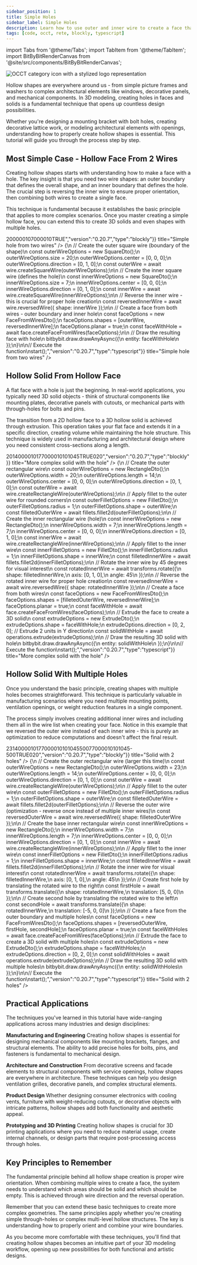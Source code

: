 ```yaml
---
sidebar_position: 1
title: Simple Holes
sidebar_label: Simple Holes
description: Learn how to use outer and inner wire to create a face that has a hole.
tags: [code, occt, rete, blockly, typescript]
---
```


import Tabs from '@theme/Tabs';
import TabItem from '@theme/TabItem';
import BitByBitRenderCanvas from '@site/src/components/BitByBitRenderCanvas';

<img 
  class="category-icon-small" 
  src="https://s.bitbybit.dev/assets/icons/white/occt-icon.svg" 
  alt="OCCT category icon with a stylized logo representation" 
  title="OCCT category icon" />

Hollow shapes are everywhere around us - from simple picture frames and washers to complex architectural elements like windows, decorative panels, and mechanical components. In 3D modeling, creating holes in faces and solids is a fundamental technique that opens up countless design possibilities.

Whether you're designing a mounting bracket with bolt holes, creating decorative lattice work, or modeling architectural elements with openings, understanding how to properly create hollow shapes is essential. This tutorial will guide you through the process step by step.

## Most Simple Case - Hollow Face From 2 Wires

Creating hollow shapes starts with understanding how to make a face with a hole. The key insight is that you need two wire shapes: an outer boundary that defines the overall shape, and an inner boundary that defines the hole. The crucial step is reversing the inner wire to ensure proper orientation, then combining both wires to create a single face.

This technique is fundamental because it establishes the basic principle that applies to more complex scenarios. Once you master creating a simple hollow face, you can extend this to create 3D solids and even shapes with multiple holes.

<Tabs groupId="simple-holes-live-examples">
<TabItem value="rete" label="Rete">
    <BitByBitRenderCanvas
    requireManualStart={true}
    script={{"script":"{\"id\":\"rete-v2-json\",\"nodes\":{\"b0069119ec687f11\":{\"id\":\"b0069119ec687f11\",\"name\":\"bitbybit.occt.shapes.wire.createSquareWire\",\"customName\":\"square wire\",\"async\":true,\"drawable\":true,\"data\":{\"genericNodeData\":{\"hide\":false,\"oneOnOne\":false,\"flatten\":0,\"forceExecution\":false},\"size\":20,\"center\":[0,0,0],\"direction\":[0,1,0]},\"inputs\":{},\"position\":[223.93108749389648,163.19955444335938]},\"dc7b60c317041e4d\":{\"id\":\"dc7b60c317041e4d\",\"name\":\"bitbybit.occt.shapes.wire.createSquareWire\",\"customName\":\"square wire\",\"async\":true,\"drawable\":true,\"data\":{\"genericNodeData\":{\"hide\":false,\"oneOnOne\":false,\"flatten\":0,\"forceExecution\":false},\"size\":7,\"center\":[0,0,0],\"direction\":[0,1,0]},\"inputs\":{},\"position\":[223.09658432006836,563.6718444824219]},\"25d9fb9a9dcc3e31\":{\"id\":\"25d9fb9a9dcc3e31\",\"name\":\"bitbybit.occt.shapes.wire.reversedWire\",\"customName\":\"reversed wire\",\"async\":true,\"drawable\":true,\"data\":{\"genericNodeData\":{\"hide\":false,\"oneOnOne\":false,\"flatten\":0,\"forceExecution\":false}},\"inputs\":{\"shape\":{\"connections\":[{\"node\":\"dc7b60c317041e4d\",\"output\":\"result\",\"data\":{}}]}},\"position\":[624.2257705801807,562.6551012575662]},\"98bd8ebbc85d0692\":{\"id\":\"98bd8ebbc85d0692\",\"name\":\"bitbybit.occt.shapes.face.createFaceFromWires\",\"customName\":\"face from wires\",\"async\":true,\"drawable\":true,\"data\":{\"genericNodeData\":{\"hide\":false,\"oneOnOne\":false,\"flatten\":0,\"forceExecution\":false},\"planar\":true},\"inputs\":{\"shapes\":{\"connections\":[{\"node\":\"9e00c37356aadd34\",\"output\":\"list\",\"data\":{}}]}},\"position\":[1546.8197047075262,159.51746997237115]},\"9e00c37356aadd34\":{\"id\":\"9e00c37356aadd34\",\"name\":\"bitbybit.lists.createList\",\"customName\":\"create list\",\"data\":{},\"inputs\":{\"listElements\":{\"connections\":[{\"node\":\"b0069119ec687f11\",\"output\":\"result\",\"data\":{}},{\"node\":\"25d9fb9a9dcc3e31\",\"output\":\"result\",\"data\":{}}]}},\"position\":[1093.4795203231492,201.57381450571927]}}}","version":"0.20.7","type":"rete"}}
    title="Simple hole from two wires"
    />
</TabItem>
<TabItem value="blockly" label="Blockly">
  <BitByBitRenderCanvas
    requireManualStart={true}
    script={{"script":"<xml xmlns=\"https://developers.google.com/blockly/xml\"><block type=\"bitbybit.draw.drawAnyAsyncNoReturn\" id=\"Z%mk)FMhtJF^)mdL?!=+\" x=\"-424\" y=\"-347\"><value name=\"Entity\"><block type=\"bitbybit.occt.shapes.face.createFaceFromWires\" id=\"hy1i#4xa1d4uOH+O0}i+\"><value name=\"Shapes\"><block type=\"lists_create_with\" id=\"bNs_Dg6oM5G,=sNdaTXT\"><mutation items=\"2\"></mutation><value name=\"ADD0\"><block type=\"bitbybit.occt.shapes.wire.createSquareWire\" id=\"`q0Tb@52Gc;4x*ijv=h2\"><value name=\"Size\"><block type=\"math_number\" id=\"z-oithPH;Z3{z55v2,?]\"><field name=\"NUM\">20</field></block></value><value name=\"Center\"><block type=\"bitbybit.point.pointXYZ\" id=\"qgThX/SdZ8/SUhL/7c-P\"><value name=\"X\"><block type=\"math_number\" id=\"MYHdYxfv#G_G)?%M9.ci\"><field name=\"NUM\">0</field></block></value><value name=\"Y\"><block type=\"math_number\" id=\"(%?.g@BzRdBKJ,UB.B/!\"><field name=\"NUM\">0</field></block></value><value name=\"Z\"><block type=\"math_number\" id=\";cKej|~0=,T^(.nJp_PL\"><field name=\"NUM\">0</field></block></value></block></value><value name=\"Direction\"><block type=\"bitbybit.vector.vectorXYZ\" id=\"6WT4yi+,NX@WI~r^1_YL\"><value name=\"X\"><block type=\"math_number\" id=\"{2sY0NVhq5(6=ZGTBPU(\"><field name=\"NUM\">0</field></block></value><value name=\"Y\"><block type=\"math_number\" id=\"%om/(ym.H*#.o=*|t4?b\"><field name=\"NUM\">1</field></block></value><value name=\"Z\"><block type=\"math_number\" id=\"v{e{8PLv_p;Bl(]{qlP#\"><field name=\"NUM\">0</field></block></value></block></value></block></value><value name=\"ADD1\"><block type=\"bitbybit.occt.shapes.wire.reversedWire\" id=\"G2q[H[1OGk9R%@*jG(8t\"><value name=\"Shape\"><block type=\"bitbybit.occt.shapes.wire.createSquareWire\" id=\"DmldVYN^(R~s6$c:2{ul\"><value name=\"Size\"><block type=\"math_number\" id=\"3LFQAA6%(1ll:mq7tkU0\"><field name=\"NUM\">7</field></block></value><value name=\"Center\"><block type=\"bitbybit.point.pointXYZ\" id=\"ae~e`MN~(:nDhJ_(TKyc\"><value name=\"X\"><block type=\"math_number\" id=\"IDlLV1s%D:Wvo4$`EMr8\"><field name=\"NUM\">0</field></block></value><value name=\"Y\"><block type=\"math_number\" id=\"|HCo=!2q*eKga8tfL-Wi\"><field name=\"NUM\">0</field></block></value><value name=\"Z\"><block type=\"math_number\" id=\"/lyVCT:DZfxKxn@R3$Nn\"><field name=\"NUM\">0</field></block></value></block></value><value name=\"Direction\"><block type=\"bitbybit.vector.vectorXYZ\" id=\"c`JZk4zH7f?gT}hF93xW\"><value name=\"X\"><block type=\"math_number\" id=\"l0e^L?1ZW#M^mELCvcd#\"><field name=\"NUM\">0</field></block></value><value name=\"Y\"><block type=\"math_number\" id=\"3~zisU/+K|+PpmwmnhI=\"><field name=\"NUM\">1</field></block></value><value name=\"Z\"><block type=\"math_number\" id=\"|RULQxargM3iJR@,`tT:\"><field name=\"NUM\">0</field></block></value></block></value></block></value></block></value></block></value><value name=\"Planar\"><block type=\"logic_boolean\" id=\"!r/BCa`l#LvPSJbIRfST\"><field name=\"BOOL\">TRUE</field></block></value></block></value></block></xml>","version":"0.20.7","type":"blockly"}}
    title="Simple hole from two wires"
    />
</TabItem>
<TabItem value="typescript" label="TypeScript">
<BitByBitRenderCanvas
    requireManualStart={true}
    script={{"script":"// Import required types and DTOs for creating wire shapes and faces\nconst { SquareDto, FaceFromWiresDto } = Bit.Inputs.OCCT;\n// Import the wire pointer type for type safety\ntype TopoDSWirePointer = Bit.Inputs.OCCT.TopoDSWirePointer;\n\n// Get direct access to OCCT wire and face creation functions\nconst { wire } = bitbybit.occt.shapes;\nconst { face } = bitbybit.occt.shapes;\n\n// Define the main function to create a simple hole\nconst start = async () => {\n    // Create the outer square wire (boundary of the shape)\n    const outerWireOptions = new SquareDto();\n    outerWireOptions.size = 20;\n    outerWireOptions.center = [0, 0, 0];\n    outerWireOptions.direction = [0, 1, 0];\n    const outerWire = await wire.createSquareWire(outerWireOptions);\n\n    // Create the inner square wire (defines the hole)\n    const innerWireOptions = new SquareDto();\n    innerWireOptions.size = 7;\n    innerWireOptions.center = [0, 0, 0];\n    innerWireOptions.direction = [0, 1, 0];\n    const innerWire = await wire.createSquareWire(innerWireOptions);\n\n    // Reverse the inner wire - this is crucial for proper hole creation\n    const reversedInnerWire = await wire.reversedWire({ shape: innerWire });\n\n    // Create a face from both wires - outer boundary and inner hole\n    const faceOptions = new FaceFromWiresDto<TopoDSWirePointer>();\n    faceOptions.shapes = [outerWire, reversedInnerWire];\n    faceOptions.planar = true;\n    const faceWithHole = await face.createFaceFromWires(faceOptions);\n\n    // Draw the resulting face with hole\n    bitbybit.draw.drawAnyAsync({\n        entity: faceWithHole\n    });\n}\n\n// Execute the function\nstart();","version":"0.20.7","type":"typescript"}}
    title="Simple hole from two wires"
    />
</TabItem>
</Tabs>

## Hollow Solid From Hollow Face

A flat face with a hole is just the beginning. In real-world applications, you typically need 3D solid objects - think of structural components like mounting plates, decorative panels with cutouts, or mechanical parts with through-holes for bolts and pins.

The transition from a 2D hollow face to a 3D hollow solid is achieved through extrusion. This operation takes your flat face and extends it in a specific direction, creating volume while maintaining the hole structure. This technique is widely used in manufacturing and architectural design where you need consistent cross-sections along a length.

<Tabs groupId="simple-holes-live-examples">
<TabItem value="rete" label="Rete">
    <BitByBitRenderCanvas
    requireManualStart={true}
    script={{"script":"{\"id\":\"rete-v2-json\",\"nodes\":{\"a40791de993f0afc\":{\"id\":\"a40791de993f0afc\",\"name\":\"bitbybit.occt.shapes.wire.createRectangleWire\",\"customName\":\"rectangle wire\",\"async\":true,\"drawable\":true,\"data\":{\"genericNodeData\":{\"hide\":true,\"oneOnOne\":false,\"flatten\":0,\"forceExecution\":false},\"width\":20,\"length\":14,\"center\":[0,0,0],\"direction\":[0,1,0]},\"inputs\":{},\"position\":[235.26992416381836,273.7322082519531]},\"1a3c61327ab90831\":{\"id\":\"1a3c61327ab90831\",\"name\":\"bitbybit.occt.fillets.fillet2d\",\"customName\":\"fillet 2d\",\"async\":true,\"drawable\":true,\"data\":{\"genericNodeData\":{\"hide\":true,\"oneOnOne\":false,\"flatten\":0,\"forceExecution\":false},\"radius\":1},\"inputs\":{\"shape\":{\"connections\":[{\"node\":\"a40791de993f0afc\",\"output\":\"result\",\"data\":{}}]}},\"position\":[761.8246534376177,271.4830489880828]},\"9fdc2e1304cae30e\":{\"id\":\"9fdc2e1304cae30e\",\"name\":\"bitbybit.occt.shapes.wire.createRectangleWire\",\"customName\":\"rectangle wire\",\"async\":true,\"drawable\":true,\"data\":{\"genericNodeData\":{\"hide\":true,\"oneOnOne\":false,\"flatten\":0,\"forceExecution\":false},\"width\":7,\"length\":7,\"center\":[0,0,0],\"direction\":[0,1,0]},\"inputs\":{},\"position\":[234.6604951337187,713.0507836860832]},\"bf6923103a9464d5\":{\"id\":\"bf6923103a9464d5\",\"name\":\"bitbybit.occt.fillets.fillet2d\",\"customName\":\"fillet 2d\",\"async\":true,\"drawable\":true,\"data\":{\"genericNodeData\":{\"hide\":true,\"oneOnOne\":false,\"flatten\":0,\"forceExecution\":false},\"radius\":1},\"inputs\":{\"shape\":{\"connections\":[{\"node\":\"9fdc2e1304cae30e\",\"output\":\"result\",\"data\":{}}]}},\"position\":[762.3586133674172,716.1975827887076]},\"545e11b6bfac5bf8\":{\"id\":\"545e11b6bfac5bf8\",\"name\":\"bitbybit.occt.transforms.rotate\",\"customName\":\"rotate\",\"async\":true,\"drawable\":true,\"data\":{\"genericNodeData\":{\"hide\":true,\"oneOnOne\":false,\"flatten\":0,\"forceExecution\":false},\"axis\":[0,0,1],\"angle\":45},\"inputs\":{\"shape\":{\"connections\":[{\"node\":\"bf6923103a9464d5\",\"output\":\"result\",\"data\":{}}]},\"axis\":{\"connections\":[{\"node\":\"c03b0a64e4ab9e5e\",\"output\":\"result\",\"data\":{}}]}},\"position\":[1419.2137032562428,711.311651307647]},\"c03b0a64e4ab9e5e\":{\"id\":\"c03b0a64e4ab9e5e\",\"name\":\"bitbybit.vector.vectorXYZ\",\"customName\":\"vector xyz\",\"async\":false,\"drawable\":true,\"data\":{\"genericNodeData\":{\"hide\":true,\"oneOnOne\":false,\"flatten\":0,\"forceExecution\":false},\"x\":0,\"y\":1,\"z\":0},\"inputs\":{},\"position\":[1036.2484097490146,1144.6910721170389]},\"79dee5807bc33d08\":{\"id\":\"79dee5807bc33d08\",\"name\":\"bitbybit.occt.shapes.wire.reversedWire\",\"customName\":\"reversed wire\",\"async\":true,\"drawable\":true,\"data\":{\"genericNodeData\":{\"hide\":true,\"oneOnOne\":false,\"flatten\":0,\"forceExecution\":false}},\"inputs\":{\"shape\":{\"connections\":[{\"node\":\"545e11b6bfac5bf8\",\"output\":\"result\",\"data\":{}}]}},\"position\":[1824.44838930116,710.5503728648622]},\"fae4dbe0969ccc77\":{\"id\":\"fae4dbe0969ccc77\",\"name\":\"bitbybit.lists.createList\",\"customName\":\"create list\",\"data\":{},\"inputs\":{\"listElements\":{\"connections\":[{\"node\":\"1a3c61327ab90831\",\"output\":\"result\",\"data\":{}},{\"node\":\"79dee5807bc33d08\",\"output\":\"result\",\"data\":{}}]}},\"position\":[2306.6073628003414,318.4353457639395]},\"40bd4a435439bc41\":{\"id\":\"40bd4a435439bc41\",\"name\":\"bitbybit.occt.shapes.face.createFaceFromWires\",\"customName\":\"face from wires\",\"async\":true,\"drawable\":true,\"data\":{\"genericNodeData\":{\"hide\":true,\"oneOnOne\":false,\"flatten\":0,\"forceExecution\":false},\"planar\":true},\"inputs\":{\"shapes\":{\"connections\":[{\"node\":\"fae4dbe0969ccc77\",\"output\":\"list\",\"data\":{}}]}},\"position\":[2694.089089729928,278.257134124378]},\"510ee0e3b16e68a9\":{\"id\":\"510ee0e3b16e68a9\",\"name\":\"bitbybit.occt.operations.extrude\",\"customName\":\"extrude\",\"async\":true,\"drawable\":true,\"data\":{\"genericNodeData\":{\"hide\":false,\"oneOnOne\":false,\"flatten\":0,\"forceExecution\":false},\"direction\":[0,1,0]},\"inputs\":{\"shape\":{\"connections\":[{\"node\":\"40bd4a435439bc41\",\"output\":\"result\",\"data\":{}}]},\"direction\":{\"connections\":[{\"node\":\"65cf9c51bd41a415\",\"output\":\"result\",\"data\":{}}]}},\"position\":[3086.756349822829,277.2924471685186]},\"65cf9c51bd41a415\":{\"id\":\"65cf9c51bd41a415\",\"name\":\"bitbybit.vector.vectorXYZ\",\"customName\":\"vector xyz\",\"async\":false,\"drawable\":true,\"data\":{\"genericNodeData\":{\"hide\":true,\"oneOnOne\":false,\"flatten\":0,\"forceExecution\":false},\"x\":0,\"y\":2,\"z\":0},\"inputs\":{},\"position\":[2689.6156662338262,662.7799832820917]}}}","version":"0.20.7","type":"rete"}}
    title="More complex solid with the hole"
    />
</TabItem>
<TabItem value="blockly" label="Blockly">
  <BitByBitRenderCanvas
    requireManualStart={true}
    script={{"script":"<xml xmlns=\"https://developers.google.com/blockly/xml\"><block type=\"bitbybit.draw.drawAnyAsyncNoReturn\" id=\"main_draw\" x=\"-200\" y=\"-200\"><value name=\"Entity\"><block type=\"bitbybit.occt.operations.extrude\" id=\"extrude_face\"><value name=\"Shape\"><block type=\"bitbybit.occt.shapes.face.createFaceFromWires\" id=\"face_from_wires\"><value name=\"Shapes\"><block type=\"lists_create_with\" id=\"wire_list\"><mutation items=\"2\"></mutation><value name=\"ADD0\"><block type=\"bitbybit.occt.fillets.fillet2d\" id=\"outer_fillet\"><value name=\"Shape\"><block type=\"bitbybit.occt.shapes.wire.createRectangleWire\" id=\"outer_rectangle\"><value name=\"Width\"><block type=\"math_number\" id=\"outer_width\"><field name=\"NUM\">20</field></block></value><value name=\"Length\"><block type=\"math_number\" id=\"outer_length\"><field name=\"NUM\">14</field></block></value><value name=\"Center\"><block type=\"bitbybit.point.pointXYZ\" id=\"outer_center\"><value name=\"X\"><block type=\"math_number\" id=\"outer_center_x\"><field name=\"NUM\">0</field></block></value><value name=\"Y\"><block type=\"math_number\" id=\"outer_center_y\"><field name=\"NUM\">0</field></block></value><value name=\"Z\"><block type=\"math_number\" id=\"outer_center_z\"><field name=\"NUM\">0</field></block></value></block></value><value name=\"Direction\"><block type=\"bitbybit.vector.vectorXYZ\" id=\"outer_direction\"><value name=\"X\"><block type=\"math_number\" id=\"outer_dir_x\"><field name=\"NUM\">0</field></block></value><value name=\"Y\"><block type=\"math_number\" id=\"outer_dir_y\"><field name=\"NUM\">1</field></block></value><value name=\"Z\"><block type=\"math_number\" id=\"outer_dir_z\"><field name=\"NUM\">0</field></block></value></block></value></block></value><value name=\"Radius\"><block type=\"math_number\" id=\"outer_fillet_radius\"><field name=\"NUM\">1</field></block></value></block></value><value name=\"ADD1\"><block type=\"bitbybit.occt.shapes.wire.reversedWire\" id=\"reversed_inner\"><value name=\"Shape\"><block type=\"bitbybit.occt.transforms.rotate\" id=\"rotate_inner\"><value name=\"Shape\"><block type=\"bitbybit.occt.fillets.fillet2d\" id=\"inner_fillet\"><value name=\"Shape\"><block type=\"bitbybit.occt.shapes.wire.createRectangleWire\" id=\"inner_rectangle\"><value name=\"Width\"><block type=\"math_number\" id=\"inner_width\"><field name=\"NUM\">7</field></block></value><value name=\"Length\"><block type=\"math_number\" id=\"inner_length\"><field name=\"NUM\">7</field></block></value><value name=\"Center\"><block type=\"bitbybit.point.pointXYZ\" id=\"inner_center\"><value name=\"X\"><block type=\"math_number\" id=\"inner_center_x\"><field name=\"NUM\">0</field></block></value><value name=\"Y\"><block type=\"math_number\" id=\"inner_center_y\"><field name=\"NUM\">0</field></block></value><value name=\"Z\"><block type=\"math_number\" id=\"inner_center_z\"><field name=\"NUM\">0</field></block></value></block></value><value name=\"Direction\"><block type=\"bitbybit.vector.vectorXYZ\" id=\"inner_direction\"><value name=\"X\"><block type=\"math_number\" id=\"inner_dir_x\"><field name=\"NUM\">0</field></block></value><value name=\"Y\"><block type=\"math_number\" id=\"inner_dir_y\"><field name=\"NUM\">1</field></block></value><value name=\"Z\"><block type=\"math_number\" id=\"inner_dir_z\"><field name=\"NUM\">0</field></block></value></block></value></block></value><value name=\"Radius\"><block type=\"math_number\" id=\"inner_fillet_radius\"><field name=\"NUM\">1</field></block></value></block></value><value name=\"Axis\"><block type=\"bitbybit.vector.vectorXYZ\" id=\"rotation_axis\"><value name=\"X\"><block type=\"math_number\" id=\"rot_axis_x\"><field name=\"NUM\">0</field></block></value><value name=\"Y\"><block type=\"math_number\" id=\"rot_axis_y\"><field name=\"NUM\">1</field></block></value><value name=\"Z\"><block type=\"math_number\" id=\"rot_axis_z\"><field name=\"NUM\">0</field></block></value></block></value><value name=\"Angle\"><block type=\"math_number\" id=\"rotation_angle\"><field name=\"NUM\">45</field></block></value></block></value></block></value></block></value><value name=\"Planar\"><block type=\"logic_boolean\" id=\"planar_flag\"><field name=\"BOOL\">TRUE</field></block></value></block></value><value name=\"Direction\"><block type=\"bitbybit.vector.vectorXYZ\" id=\"extrude_direction\"><value name=\"X\"><block type=\"math_number\" id=\"extrude_x\"><field name=\"NUM\">0</field></block></value><value name=\"Y\"><block type=\"math_number\" id=\"extrude_y\"><field name=\"NUM\">2</field></block></value><value name=\"Z\"><block type=\"math_number\" id=\"extrude_z\"><field name=\"NUM\">0</field></block></value></block></value></block></value></block></xml>","version":"0.20.7","type":"blockly"}}
    title="More complex solid with the hole"
    />
</TabItem>
<TabItem value="typescript" label="TypeScript">
<BitByBitRenderCanvas
    requireManualStart={true}
    script={{"script":"// Import required DTOs for creating wires, fillets, faces, and extrusion operations\nconst { RectangleDto, FilletDto, FaceFromWiresDto, ExtrudeDto } = Bit.Inputs.OCCT;\n// Import wire pointer type for type safety\ntype TopoDSWirePointer = Bit.Inputs.OCCT.TopoDSWirePointer;\ntype TopoDSFacePointer = Bit.Inputs.OCCT.TopoDSFacePointer;\n\n// Get access to OCCT modules for creating shapes and operations\nconst { wire, face } = bitbybit.occt.shapes;\nconst { fillets, operations, transforms } = bitbybit.occt;\n\n// Define the main function to create an extruded solid with a hole\nconst start = async () => {\n    // Create the outer rectangular wire\n    const outerWireOptions = new RectangleDto();\n    outerWireOptions.width = 20;\n    outerWireOptions.length = 14;\n    outerWireOptions.center = [0, 0, 0];\n    outerWireOptions.direction = [0, 1, 0];\n    const outerWire = await wire.createRectangleWire(outerWireOptions);\n\n    // Apply fillet to the outer wire for rounded corners\n    const outerFilletOptions = new FilletDto<TopoDSWirePointer>();\n    outerFilletOptions.radius = 1;\n    outerFilletOptions.shape = outerWire;\n    const filletedOuterWire = await fillets.fillet2d(outerFilletOptions);\n\n    // Create the inner rectangular wire (hole)\n    const innerWireOptions = new RectangleDto();\n    innerWireOptions.width = 7;\n    innerWireOptions.length = 7;\n    innerWireOptions.center = [0, 0, 0];\n    innerWireOptions.direction = [0, 1, 0];\n    const innerWire = await wire.createRectangleWire(innerWireOptions);\n\n    // Apply fillet to the inner wire\n    const innerFilletOptions = new FilletDto<TopoDSWirePointer>();\n    innerFilletOptions.radius = 1;\n    innerFilletOptions.shape = innerWire;\n    const filletedInnerWire = await fillets.fillet2d(innerFilletOptions);\n\n    // Rotate the inner wire by 45 degrees for visual interest\n    const rotatedInnerWire = await transforms.rotate({\n        shape: filletedInnerWire,\n        axis: [0, 1, 0],\n        angle: 45\n    });\n\n    // Reverse the rotated inner wire for proper hole creation\n    const reversedInnerWire = await wire.reversedWire({ shape: rotatedInnerWire });\n\n    // Create a face from both wires\n    const faceOptions = new FaceFromWiresDto<TopoDSWirePointer>();\n    faceOptions.shapes = [filletedOuterWire, reversedInnerWire];\n    faceOptions.planar = true;\n    const faceWithHole = await face.createFaceFromWires(faceOptions);\n\n    // Extrude the face to create a 3D solid\n    const extrudeOptions = new ExtrudeDto<TopoDSFacePointer>();\n    extrudeOptions.shape = faceWithHole;\n    extrudeOptions.direction = [0, 2, 0]; // Extrude 2 units in Y direction\n    const solidWithHole = await operations.extrude(extrudeOptions);\n\n    // Draw the resulting 3D solid with hole\n    bitbybit.draw.drawAnyAsync({\n        entity: solidWithHole\n    });\n}\n\n// Execute the function\nstart();","version":"0.20.7","type":"typescript"}}
    title="More complex solid with the hole"
    />
</TabItem>
</Tabs>

## Hollow Solid With Multiple Holes

Once you understand the basic principle, creating shapes with multiple holes becomes straightforward. This technique is particularly valuable in manufacturing scenarios where you need multiple mounting points, ventilation openings, or weight reduction features in a single component.

The process simply involves creating additional inner wires and including them all in the wire list when creating your face. Notice in this example that we reversed the outer wire instead of each inner wire - this is purely an optimization to reduce computations and doesn't affect the final result.

<Tabs groupId="simple-holes-live-examples">
<TabItem value="rete" label="Rete">
    <BitByBitRenderCanvas
    requireManualStart={true}
    script={{"script":"{\"id\":\"rete-v2-json\",\"nodes\":{\"a40791de993f0afc\":{\"id\":\"a40791de993f0afc\",\"name\":\"bitbybit.occt.shapes.wire.createRectangleWire\",\"customName\":\"rectangle wire\",\"async\":true,\"drawable\":true,\"data\":{\"genericNodeData\":{\"hide\":true,\"oneOnOne\":false,\"flatten\":0,\"forceExecution\":false},\"width\":23,\"length\":14,\"center\":[0,0,0],\"direction\":[0,1,0]},\"inputs\":{},\"position\":[235.26992416381836,273.7322082519531]},\"1a3c61327ab90831\":{\"id\":\"1a3c61327ab90831\",\"name\":\"bitbybit.occt.fillets.fillet2d\",\"customName\":\"fillet 2d\",\"async\":true,\"drawable\":true,\"data\":{\"genericNodeData\":{\"hide\":true,\"oneOnOne\":false,\"flatten\":0,\"forceExecution\":false},\"radius\":1},\"inputs\":{\"shape\":{\"connections\":[{\"node\":\"a40791de993f0afc\",\"output\":\"result\",\"data\":{}}]}},\"position\":[761.8246534376177,271.4830489880828]},\"9fdc2e1304cae30e\":{\"id\":\"9fdc2e1304cae30e\",\"name\":\"bitbybit.occt.shapes.wire.createRectangleWire\",\"customName\":\"rectangle wire\",\"async\":true,\"drawable\":true,\"data\":{\"genericNodeData\":{\"hide\":true,\"oneOnOne\":false,\"flatten\":0,\"forceExecution\":false},\"width\":7,\"length\":7,\"center\":[0,0,0],\"direction\":[0,1,0]},\"inputs\":{},\"position\":[234.6604951337187,713.0507836860832]},\"bf6923103a9464d5\":{\"id\":\"bf6923103a9464d5\",\"name\":\"bitbybit.occt.fillets.fillet2d\",\"customName\":\"fillet 2d\",\"async\":true,\"drawable\":true,\"data\":{\"genericNodeData\":{\"hide\":true,\"oneOnOne\":false,\"flatten\":0,\"forceExecution\":false},\"radius\":1},\"inputs\":{\"shape\":{\"connections\":[{\"node\":\"9fdc2e1304cae30e\",\"output\":\"result\",\"data\":{}}]}},\"position\":[762.3586133674172,716.1975827887076]},\"545e11b6bfac5bf8\":{\"id\":\"545e11b6bfac5bf8\",\"name\":\"bitbybit.occt.transforms.rotate\",\"customName\":\"rotate\",\"async\":true,\"drawable\":true,\"data\":{\"genericNodeData\":{\"hide\":true,\"oneOnOne\":false,\"flatten\":0,\"forceExecution\":false},\"axis\":[0,0,1],\"angle\":45},\"inputs\":{\"shape\":{\"connections\":[{\"node\":\"bf6923103a9464d5\",\"output\":\"result\",\"data\":{}}]},\"axis\":{\"connections\":[{\"node\":\"c03b0a64e4ab9e5e\",\"output\":\"result\",\"data\":{}}]}},\"position\":[1419.2137032562428,711.311651307647]},\"c03b0a64e4ab9e5e\":{\"id\":\"c03b0a64e4ab9e5e\",\"name\":\"bitbybit.vector.vectorXYZ\",\"customName\":\"vector xyz\",\"async\":false,\"drawable\":true,\"data\":{\"genericNodeData\":{\"hide\":true,\"oneOnOne\":false,\"flatten\":0,\"forceExecution\":false},\"x\":0,\"y\":1,\"z\":0},\"inputs\":{},\"position\":[1036.2484097490146,1144.6910721170389]},\"fae4dbe0969ccc77\":{\"id\":\"fae4dbe0969ccc77\",\"name\":\"bitbybit.lists.createList\",\"customName\":\"create list\",\"data\":{},\"inputs\":{\"listElements\":{\"connections\":[{\"node\":\"df6e81362634050f\",\"output\":\"result\",\"data\":{}},{\"node\":\"c0bb7d03c361c283\",\"output\":\"result\",\"data\":{}},{\"node\":\"0a01e494339874c8\",\"output\":\"result\",\"data\":{}}]}},\"position\":[2540.74688432131,303.1831624969799]},\"40bd4a435439bc41\":{\"id\":\"40bd4a435439bc41\",\"name\":\"bitbybit.occt.shapes.face.createFaceFromWires\",\"customName\":\"face from wires\",\"async\":true,\"drawable\":true,\"data\":{\"genericNodeData\":{\"hide\":true,\"oneOnOne\":false,\"flatten\":0,\"forceExecution\":false},\"planar\":true},\"inputs\":{\"shapes\":{\"connections\":[{\"node\":\"fae4dbe0969ccc77\",\"output\":\"list\",\"data\":{}}]}},\"position\":[2928.8572926604593,261.24033092051985]},\"510ee0e3b16e68a9\":{\"id\":\"510ee0e3b16e68a9\",\"name\":\"bitbybit.occt.operations.extrude\",\"customName\":\"extrude\",\"async\":true,\"drawable\":true,\"data\":{\"genericNodeData\":{\"hide\":false,\"oneOnOne\":false,\"flatten\":0,\"forceExecution\":false},\"direction\":[0,1,0]},\"inputs\":{\"shape\":{\"connections\":[{\"node\":\"40bd4a435439bc41\",\"output\":\"result\",\"data\":{}}]},\"direction\":{\"connections\":[{\"node\":\"65cf9c51bd41a415\",\"output\":\"result\",\"data\":{}}]}},\"position\":[3345.5625775683575,258.25897099730906]},\"65cf9c51bd41a415\":{\"id\":\"65cf9c51bd41a415\",\"name\":\"bitbybit.vector.vectorXYZ\",\"customName\":\"vector xyz\",\"async\":false,\"drawable\":true,\"data\":{\"genericNodeData\":{\"hide\":true,\"oneOnOne\":false,\"flatten\":0,\"forceExecution\":false},\"x\":0,\"y\":2,\"z\":0},\"inputs\":{},\"position\":[2925.911440965675,572.0506528082972]},\"d07a5d8d4e4897f9\":{\"id\":\"d07a5d8d4e4897f9\",\"name\":\"bitbybit.vector.vectorXYZ\",\"customName\":\"vector xyz\",\"async\":false,\"drawable\":true,\"data\":{\"genericNodeData\":{\"hide\":true,\"oneOnOne\":false,\"flatten\":0,\"forceExecution\":false},\"x\":-5,\"y\":0,\"z\":0},\"inputs\":{},\"position\":[1535.7769532741295,1486.0062390796131]},\"c0bb7d03c361c283\":{\"id\":\"c0bb7d03c361c283\",\"name\":\"bitbybit.occt.transforms.translate\",\"customName\":\"translate\",\"async\":true,\"drawable\":true,\"data\":{\"genericNodeData\":{\"hide\":true,\"oneOnOne\":false,\"flatten\":0,\"forceExecution\":false},\"translation\":[0,0,0]},\"inputs\":{\"shape\":{\"connections\":[{\"node\":\"545e11b6bfac5bf8\",\"output\":\"result\",\"data\":{}}]},\"translation\":{\"connections\":[{\"node\":\"5c200720b28aad06\",\"output\":\"result\",\"data\":{}}]}},\"position\":[2019.4985713264,712.2232369281196]},\"5c200720b28aad06\":{\"id\":\"5c200720b28aad06\",\"name\":\"bitbybit.vector.vectorXYZ\",\"customName\":\"vector xyz\",\"async\":false,\"drawable\":true,\"data\":{\"genericNodeData\":{\"hide\":true,\"oneOnOne\":false,\"flatten\":0,\"forceExecution\":false},\"x\":5,\"y\":0,\"z\":0},\"inputs\":{},\"position\":[1539.2598257536324,1129.4882093673511]},\"0a01e494339874c8\":{\"id\":\"0a01e494339874c8\",\"name\":\"bitbybit.occt.transforms.translate\",\"customName\":\"translate\",\"async\":true,\"drawable\":true,\"data\":{\"genericNodeData\":{\"hide\":true,\"oneOnOne\":false,\"flatten\":0,\"forceExecution\":false},\"translation\":[0,0,0]},\"inputs\":{\"translation\":{\"connections\":[{\"node\":\"d07a5d8d4e4897f9\",\"output\":\"result\",\"data\":{}}]},\"shape\":{\"connections\":[{\"node\":\"545e11b6bfac5bf8\",\"output\":\"result\",\"data\":{}}]}},\"position\":[2024.2778084598685,1042.4050693983645]},\"df6e81362634050f\":{\"id\":\"df6e81362634050f\",\"name\":\"bitbybit.occt.shapes.wire.reversedWire\",\"customName\":\"reversed wire\",\"async\":true,\"drawable\":true,\"data\":{\"genericNodeData\":{\"hide\":false,\"oneOnOne\":false,\"flatten\":0,\"forceExecution\":false}},\"inputs\":{\"shape\":{\"connections\":[{\"node\":\"1a3c61327ab90831\",\"output\":\"result\",\"data\":{}}]}},\"position\":[2035.891381182449,263.7139287874433]}}}","version":"0.20.7","type":"rete"}}
    title="Solid with 2 holes"
    />
</TabItem>
<TabItem value="blockly" label="Blockly">
  <BitByBitRenderCanvas
    requireManualStart={true}
    script={{"script":"<xml xmlns=\"https://developers.google.com/blockly/xml\"><block type=\"bitbybit.draw.drawAnyAsyncNoReturn\" id=\"main_draw\" x=\"-200\" y=\"-200\"><value name=\"Entity\"><block type=\"bitbybit.occt.operations.extrude\" id=\"extrude_face\"><value name=\"Shape\"><block type=\"bitbybit.occt.shapes.face.createFaceFromWires\" id=\"face_from_wires\"><value name=\"Shapes\"><block type=\"lists_create_with\" id=\"wire_list\"><mutation items=\"3\"></mutation><value name=\"ADD0\"><block type=\"bitbybit.occt.shapes.wire.reversedWire\" id=\"reversed_outer\"><value name=\"Shape\"><block type=\"bitbybit.occt.fillets.fillet2d\" id=\"outer_fillet\"><value name=\"Shape\"><block type=\"bitbybit.occt.shapes.wire.createRectangleWire\" id=\"outer_rectangle\"><value name=\"Width\"><block type=\"math_number\" id=\"outer_width\"><field name=\"NUM\">23</field></block></value><value name=\"Length\"><block type=\"math_number\" id=\"outer_length\"><field name=\"NUM\">14</field></block></value><value name=\"Center\"><block type=\"bitbybit.point.pointXYZ\" id=\"outer_center\"><value name=\"X\"><block type=\"math_number\" id=\"outer_center_x\"><field name=\"NUM\">0</field></block></value><value name=\"Y\"><block type=\"math_number\" id=\"outer_center_y\"><field name=\"NUM\">0</field></block></value><value name=\"Z\"><block type=\"math_number\" id=\"outer_center_z\"><field name=\"NUM\">0</field></block></value></block></value><value name=\"Direction\"><block type=\"bitbybit.vector.vectorXYZ\" id=\"outer_direction\"><value name=\"X\"><block type=\"math_number\" id=\"outer_dir_x\"><field name=\"NUM\">0</field></block></value><value name=\"Y\"><block type=\"math_number\" id=\"outer_dir_y\"><field name=\"NUM\">1</field></block></value><value name=\"Z\"><block type=\"math_number\" id=\"outer_dir_z\"><field name=\"NUM\">0</field></block></value></block></value></block></value><value name=\"Radius\"><block type=\"math_number\" id=\"outer_fillet_radius\"><field name=\"NUM\">1</field></block></value></block></value></block></value><value name=\"ADD1\"><block type=\"bitbybit.occt.transforms.translate\" id=\"translate_first_hole\"><value name=\"Shape\"><block type=\"bitbybit.occt.transforms.rotate\" id=\"rotate_inner\"><value name=\"Shape\"><block type=\"bitbybit.occt.fillets.fillet2d\" id=\"inner_fillet\"><value name=\"Shape\"><block type=\"bitbybit.occt.shapes.wire.createRectangleWire\" id=\"inner_rectangle\"><value name=\"Width\"><block type=\"math_number\" id=\"inner_width\"><field name=\"NUM\">7</field></block></value><value name=\"Length\"><block type=\"math_number\" id=\"inner_length\"><field name=\"NUM\">7</field></block></value><value name=\"Center\"><block type=\"bitbybit.point.pointXYZ\" id=\"inner_center\"><value name=\"X\"><block type=\"math_number\" id=\"inner_center_x\"><field name=\"NUM\">0</field></block></value><value name=\"Y\"><block type=\"math_number\" id=\"inner_center_y\"><field name=\"NUM\">0</field></block></value><value name=\"Z\"><block type=\"math_number\" id=\"inner_center_z\"><field name=\"NUM\">0</field></block></value></block></value><value name=\"Direction\"><block type=\"bitbybit.vector.vectorXYZ\" id=\"inner_direction\"><value name=\"X\"><block type=\"math_number\" id=\"inner_dir_x\"><field name=\"NUM\">0</field></block></value><value name=\"Y\"><block type=\"math_number\" id=\"inner_dir_y\"><field name=\"NUM\">1</field></block></value><value name=\"Z\"><block type=\"math_number\" id=\"inner_dir_z\"><field name=\"NUM\">0</field></block></value></block></value></block></value><value name=\"Radius\"><block type=\"math_number\" id=\"inner_fillet_radius\"><field name=\"NUM\">1</field></block></value></block></value><value name=\"Axis\"><block type=\"bitbybit.vector.vectorXYZ\" id=\"rotation_axis\"><value name=\"X\"><block type=\"math_number\" id=\"rot_axis_x\"><field name=\"NUM\">0</field></block></value><value name=\"Y\"><block type=\"math_number\" id=\"rot_axis_y\"><field name=\"NUM\">1</field></block></value><value name=\"Z\"><block type=\"math_number\" id=\"rot_axis_z\"><field name=\"NUM\">0</field></block></value></block></value><value name=\"Angle\"><block type=\"math_number\" id=\"rotation_angle\"><field name=\"NUM\">45</field></block></value></block></value><value name=\"Translation\"><block type=\"bitbybit.vector.vectorXYZ\" id=\"first_hole_translation\"><value name=\"X\"><block type=\"math_number\" id=\"first_hole_x\"><field name=\"NUM\">5</field></block></value><value name=\"Y\"><block type=\"math_number\" id=\"first_hole_y\"><field name=\"NUM\">0</field></block></value><value name=\"Z\"><block type=\"math_number\" id=\"first_hole_z\"><field name=\"NUM\">0</field></block></value></block></value></block></value><value name=\"ADD2\"><block type=\"bitbybit.occt.transforms.translate\" id=\"translate_second_hole\"><value name=\"Shape\"><block type=\"bitbybit.occt.transforms.rotate\" id=\"rotate_inner_2\"><value name=\"Shape\"><block type=\"bitbybit.occt.fillets.fillet2d\" id=\"inner_fillet_2\"><value name=\"Shape\"><block type=\"bitbybit.occt.shapes.wire.createRectangleWire\" id=\"inner_rectangle_2\"><value name=\"Width\"><block type=\"math_number\" id=\"inner_width_2\"><field name=\"NUM\">7</field></block></value><value name=\"Length\"><block type=\"math_number\" id=\"inner_length_2\"><field name=\"NUM\">7</field></block></value><value name=\"Center\"><block type=\"bitbybit.point.pointXYZ\" id=\"inner_center_2\"><value name=\"X\"><block type=\"math_number\" id=\"inner_center_x_2\"><field name=\"NUM\">0</field></block></value><value name=\"Y\"><block type=\"math_number\" id=\"inner_center_y_2\"><field name=\"NUM\">0</field></block></value><value name=\"Z\"><block type=\"math_number\" id=\"inner_center_z_2\"><field name=\"NUM\">0</field></block></value></block></value><value name=\"Direction\"><block type=\"bitbybit.vector.vectorXYZ\" id=\"inner_direction_2\"><value name=\"X\"><block type=\"math_number\" id=\"inner_dir_x_2\"><field name=\"NUM\">0</field></block></value><value name=\"Y\"><block type=\"math_number\" id=\"inner_dir_y_2\"><field name=\"NUM\">1</field></block></value><value name=\"Z\"><block type=\"math_number\" id=\"inner_dir_z_2\"><field name=\"NUM\">0</field></block></value></block></value></block></value><value name=\"Radius\"><block type=\"math_number\" id=\"inner_fillet_radius_2\"><field name=\"NUM\">1</field></block></value></block></value><value name=\"Axis\"><block type=\"bitbybit.vector.vectorXYZ\" id=\"rotation_axis_2\"><value name=\"X\"><block type=\"math_number\" id=\"rot_axis_x_2\"><field name=\"NUM\">0</field></block></value><value name=\"Y\"><block type=\"math_number\" id=\"rot_axis_y_2\"><field name=\"NUM\">1</field></block></value><value name=\"Z\"><block type=\"math_number\" id=\"rot_axis_z_2\"><field name=\"NUM\">0</field></block></value></block></value><value name=\"Angle\"><block type=\"math_number\" id=\"rotation_angle_2\"><field name=\"NUM\">45</field></block></value></block></value><value name=\"Translation\"><block type=\"bitbybit.vector.vectorXYZ\" id=\"second_hole_translation\"><value name=\"X\"><block type=\"math_number\" id=\"second_hole_x\"><field name=\"NUM\">-5</field></block></value><value name=\"Y\"><block type=\"math_number\" id=\"second_hole_y\"><field name=\"NUM\">0</field></block></value><value name=\"Z\"><block type=\"math_number\" id=\"second_hole_z\"><field name=\"NUM\">0</field></block></value></block></value></block></value></block></value><value name=\"Planar\"><block type=\"logic_boolean\" id=\"planar_flag\"><field name=\"BOOL\">TRUE</field></block></value></block></value><value name=\"Direction\"><block type=\"bitbybit.vector.vectorXYZ\" id=\"extrude_direction\"><value name=\"X\"><block type=\"math_number\" id=\"extrude_x\"><field name=\"NUM\">0</field></block></value><value name=\"Y\"><block type=\"math_number\" id=\"extrude_y\"><field name=\"NUM\">2</field></block></value><value name=\"Z\"><block type=\"math_number\" id=\"extrude_z\"><field name=\"NUM\">0</field></block></value></block></value></block></value></block></xml>","version":"0.20.7","type":"blockly"}}
    title="Solid with 2 holes"
    />
</TabItem>
<TabItem value="typescript" label="TypeScript">
<BitByBitRenderCanvas
    requireManualStart={true}
    script={{"script":"// Import required DTOs for creating complex shapes with multiple holes\nconst { RectangleDto, FilletDto, FaceFromWiresDto, ExtrudeDto } = Bit.Inputs.OCCT;\n// Import type definitions for type safety\ntype TopoDSWirePointer = Bit.Inputs.OCCT.TopoDSWirePointer;\ntype TopoDSFacePointer = Bit.Inputs.OCCT.TopoDSFacePointer;\n\n// Get access to OCCT modules\nconst { wire, face } = bitbybit.occt.shapes;\nconst { fillets, operations, transforms } = bitbybit.occt;\n\n// Define the main function to create a solid with multiple holes\nconst start = async () => {\n    // Create the outer rectangular wire (larger this time)\n    const outerWireOptions = new RectangleDto();\n    outerWireOptions.width = 23;\n    outerWireOptions.length = 14;\n    outerWireOptions.center = [0, 0, 0];\n    outerWireOptions.direction = [0, 1, 0];\n    const outerWire = await wire.createRectangleWire(outerWireOptions);\n\n    // Apply fillet to the outer wire\n    const outerFilletOptions = new FilletDto<TopoDSWirePointer>();\n    outerFilletOptions.radius = 1;\n    outerFilletOptions.shape = outerWire;\n    const filletedOuterWire = await fillets.fillet2d(outerFilletOptions);\n\n    // Reverse the outer wire (optimization - reverse once instead of multiple inner wires)\n    const reversedOuterWire = await wire.reversedWire({ shape: filletedOuterWire });\n\n    // Create the base inner rectangular wire\n    const innerWireOptions = new RectangleDto();\n    innerWireOptions.width = 7;\n    innerWireOptions.length = 7;\n    innerWireOptions.center = [0, 0, 0];\n    innerWireOptions.direction = [0, 1, 0];\n    const innerWire = await wire.createRectangleWire(innerWireOptions);\n\n    // Apply fillet to the inner wire\n    const innerFilletOptions = new FilletDto<TopoDSWirePointer>();\n    innerFilletOptions.radius = 1;\n    innerFilletOptions.shape = innerWire;\n    const filletedInnerWire = await fillets.fillet2d(innerFilletOptions);\n\n    // Rotate the inner wire for visual interest\n    const rotatedInnerWire = await transforms.rotate({\n        shape: filletedInnerWire,\n        axis: [0, 1, 0],\n        angle: 45\n    });\n\n    // Create first hole by translating the rotated wire to the right\n    const firstHole = await transforms.translate({\n        shape: rotatedInnerWire,\n        translation: [5, 0, 0]\n    });\n\n    // Create second hole by translating the rotated wire to the left\n    const secondHole = await transforms.translate({\n        shape: rotatedInnerWire,\n        translation: [-5, 0, 0]\n    });\n\n    // Create a face from the outer boundary and multiple holes\n    const faceOptions = new FaceFromWiresDto<TopoDSWirePointer>();\n    faceOptions.shapes = [reversedOuterWire, firstHole, secondHole];\n    faceOptions.planar = true;\n    const faceWithHoles = await face.createFaceFromWires(faceOptions);\n\n    // Extrude the face to create a 3D solid with multiple holes\n    const extrudeOptions = new ExtrudeDto<TopoDSFacePointer>();\n    extrudeOptions.shape = faceWithHoles;\n    extrudeOptions.direction = [0, 2, 0];\n    const solidWithHoles = await operations.extrude(extrudeOptions);\n\n    // Draw the resulting 3D solid with multiple holes\n    bitbybit.draw.drawAnyAsync({\n        entity: solidWithHoles\n    });\n}\n\n// Execute the function\nstart();","version":"0.20.7","type":"typescript"}}
    title="Solid with 2 holes"
    />
</TabItem>
</Tabs>


## Practical Applications

The techniques you've learned in this tutorial have wide-ranging applications across many industries and design disciplines:

**Manufacturing and Engineering**
Creating hollow shapes is essential for designing mechanical components like mounting brackets, flanges, and structural elements. The ability to add precise holes for bolts, pins, and fasteners is fundamental to mechanical design.

**Architecture and Construction**
From decorative screens and facade elements to structural components with service openings, hollow shapes are everywhere in architecture. These techniques can help you design ventilation grilles, decorative panels, and complex structural elements.

**Product Design**
Whether designing consumer electronics with cooling vents, furniture with weight-reducing cutouts, or decorative objects with intricate patterns, hollow shapes add both functionality and aesthetic appeal.

**Prototyping and 3D Printing**
Creating hollow shapes is crucial for 3D printing applications where you need to reduce material usage, create internal channels, or design parts that require post-processing access through holes.

## Key Principles to Remember

The fundamental principle behind all hollow shape creation is proper wire orientation. When combining multiple wires to create a face, the system needs to understand which areas should be solid and which should be empty. This is achieved through wire direction and the reversal operation.

Remember that you can extend these basic techniques to create more complex geometries. The same principles apply whether you're creating simple through-holes or complex multi-level hollow structures. The key is understanding how to properly orient and combine your wire boundaries.

As you become more comfortable with these techniques, you'll find that creating hollow shapes becomes an intuitive part of your 3D modeling workflow, opening up new possibilities for both functional and artistic designs.
